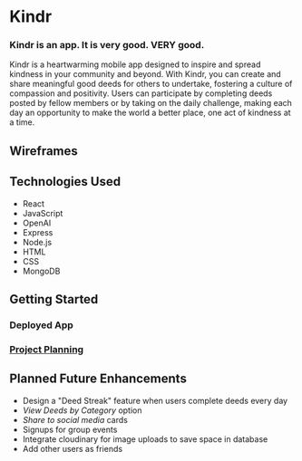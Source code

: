 # Kindr
### Kindr is an app. It is very good. VERY good.
Kindr is a heartwarming mobile app designed to inspire and spread kindness in your community and beyond. With Kindr, you can create and share meaningful good deeds for others to undertake, fostering a culture of compassion and positivity. Users can participate by completing deeds posted by fellow members or by taking on the daily challenge, making each day an opportunity to make the world a better place, one act of kindness at a time.


## Wireframes

## Technologies Used
- React
- JavaScript
- OpenAI
- Express
- Node.js
- HTML
- CSS
- MongoDB


## Getting Started
### Deployed App
### [Project Planning](https://docs.google.com/spreadsheets/d/1kXggdpVkpJB4srXLQ7oCzz-bO5aigSFOcm3LXgskZB4/edit?usp=sharing)
## Planned Future Enhancements
- Design a "Deed Streak" feature when users complete deeds every day
- *View Deeds by Category* option
- *Share to social media* cards
- Signups for group events
- Integrate cloudinary for image uploads to save space in database
- Add other users as friends
